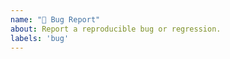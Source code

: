 ```yaml
---
name: "🐞 Bug Report"
about: Report a reproducible bug or regression.
labels: 'bug'
---
```


<!-- 
🐞 Bug report (please don't include this emoji/text, just add your details)
Please provide details of the problem, including the version of PL/Java that you
are using. If possible, please provide a test case or sample application that reproduces
the problem. This makes it much easier for us to diagnose the problem and to verify that
we have fixed it.
-->